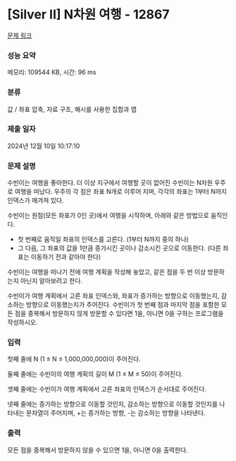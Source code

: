 # [Silver II] N차원 여행 - 12867 

[문제 링크](https://www.acmicpc.net/problem/12867) 

### 성능 요약

메모리: 109544 KB, 시간: 96 ms

### 분류

값 / 좌표 압축, 자료 구조, 해시를 사용한 집합과 맵

### 제출 일자

2024년 12월 10일 10:17:10

### 문제 설명

<p>수빈이는 여행을 좋아한다. 더 이상 지구에서 여행할 곳이 없어진 수빈이는 N차원 우주로 여행을 떠났다. 우주의 각 점은 좌표 N개로 이루어 지며, 각각의 좌표는 1부터 N까지 인덱스가 매겨져 있다.</p>

<p>수빈이는 원점(모든 좌표가 0인 곳)에서  여행을 시작하며, 아래와 같은 방법으로 움직인다.</p>

<ul>
	<li>첫 번째로 움직일 좌표의 인덱스를 고른다. (1부터 N까지 중의 하나)</li>
	<li>그 다음, 그 좌표의 값을 1만큼 증가시킨 곳이나 감소시킨 곳으로 이동한다. (다른 좌표는 이동하기 전과 같아야 한다)</li>
</ul>

<p>수빈이는 여행을 떠나기 전에 여행 계획을 작성해 놓았고, 같은 점을 두 번 이상 방문하는지 아닌지 알아보려고 한다.</p>

<p>수빈이가 여행 계획에서 고른 좌표 인덱스와, 좌표가 증가하는 방향으로 이동했는지, 감소하는 방향으로 이동했는지가 주어진다. 수빈이가 첫 번째 점과 마지막 점을 포함한 모든 점을 중복해서 방문하지 않게 방문할 수 있다면 1을, 아니면 0을 구하는 프로그램을 작성하시오.</p>

### 입력 

 <p>첫째 줄에 N (1 ≤ N ≤ 1,000,000,000)이 주어진다.</p>

<p>둘째 줄에는 수빈이의 여행 계획의 길이 M (1 ≤ M ≤ 50)이 주어진다.</p>

<p>셋째 줄에는 수빈이가 여행 계획에서 고른 좌표의 인덱스가 순서대로 주어진다.</p>

<p>넷째 줄에는 증가하는 방향으로 이동할 것인지, 감소하는 방향으로 이동할 것인지를 나타내는 문자열이 주어지며, +는 증가하는 방향, -는 감소하는 방향을 나타낸다.</p>

### 출력 

 <p>모든 점을 중복해서 방문하지 않을 수 있으면 1을, 아니면 0을 출력한다.</p>

